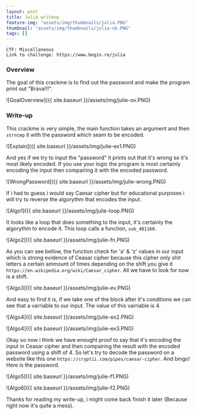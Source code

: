 ```yaml
---
layout: post
title: Julia writeup
feature-img: "assets/img/thumbnails/julia.PNG"
thumbnail: "assets/img/thumbnails/julia-nb.PNG"
tags: []
---
```


`CTF: Miscellaneous` <br>
`Link to challenge: https://www.begin.re/julia`

### Overview

The goal of this crackme is to find out the password and make the program print out "Brava!!!".

![GoalOverview]({{ site.baseurl }}/assets/img/julie-ov.PNG)

### Write-up

This crackme is very simple, the main function takes an argument and then `strncmp` it with the password which seam to be encoded.

![Explain]({{ site.baseurl }}/assets/img/julie-ex1.PNG)

And yes if we try to input the "password" it prints out that it's wrong so it's most likely encoded. If you use your logic the program is most certainly encoding the input then compairing it with the encoded password.

![WrongPassword]({{ site.baseurl }}/assets/img/julie-wrong.PNG)

If i had to guess i would say Caesar cipher but for educational purposes i will try to reverse the algorythm that encodes the input.

![Algo1]({{ site.baseurl }}/assets/img/julie-loop.PNG)

It looks like a loop that does something to the input, it's certainly the algorythm to encode it. This loop calls a function, `sub_401160`.

![Algo2]({{ site.baseurl }}/assets/img/julie-fn.PNG)

As you can see bellow, the function check for 'a' & 'z' values in our input which is strong evidence of Ceasar cipher because this cipher only shit letters a certain ammount of times depending on the shift you give it `https://en.wikipedia.org/wiki/Caesar_cipher`. All we have to look for now is a shift.

![Algo3]({{ site.baseurl }}/assets/img/julie-ev.PNG)

And easy to find it is, if we take one of the block after it's conditions we can see that a varriable to our input. The value of this varriable is 4.

![Algo4]({{ site.baseurl }}/assets/img/julie-ex2.PNG)

![Algo4]({{ site.baseurl }}/assets/img/julie-ex3.PNG)

Okay so now i think we have enought proof to say that it's encoding the input in Ceasar cipher and then compairing the result with the encoded password using a shift of 4. So let's try to decode the password on a website like this one `https://cryptii.com/pipes/caesar-cipher`. And bingo! Here is the password.

![Algo5]({{ site.baseurl }}/assets/img/julie-f1.PNG)

![Algo6]({{ site.baseurl }}/assets/img/julie-f2.PNG)

Thanks for reading my write-up, i might come back finish it later (Because right now it's quite a mess).